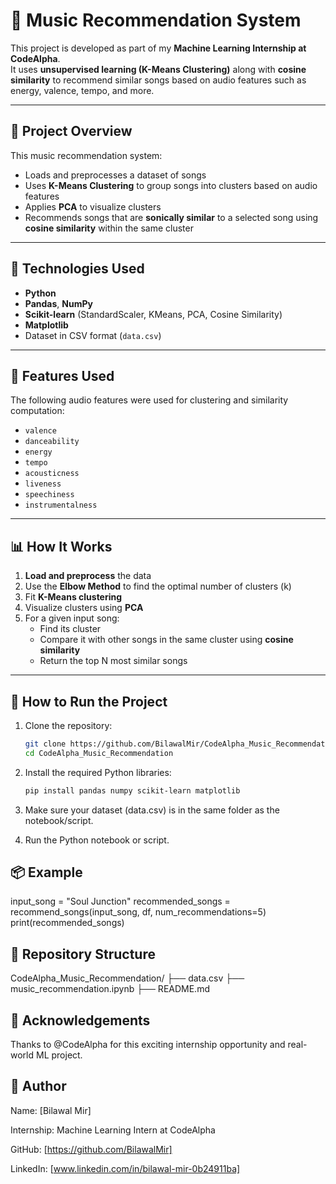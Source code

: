 # 🎵 Music Recommendation System

This project is developed as part of my **Machine Learning Internship at CodeAlpha**.  
It uses **unsupervised learning (K-Means Clustering)** along with **cosine similarity** to recommend similar songs based on audio features such as energy, valence, tempo, and more.

---

## 📌 Project Overview

This music recommendation system:
- Loads and preprocesses a dataset of songs
- Uses **K-Means Clustering** to group songs into clusters based on audio features
- Applies **PCA** to visualize clusters
- Recommends songs that are **sonically similar** to a selected song using **cosine similarity** within the same cluster

---

## 🔧 Technologies Used

- **Python**
- **Pandas**, **NumPy**
- **Scikit-learn** (StandardScaler, KMeans, PCA, Cosine Similarity)
- **Matplotlib**
- Dataset in CSV format (`data.csv`)

---

## 🎯 Features Used

The following audio features were used for clustering and similarity computation:
- `valence`
- `danceability`
- `energy`
- `tempo`
- `acousticness`
- `liveness`
- `speechiness`
- `instrumentalness`

---

## 📊 How It Works

1. **Load and preprocess** the data
2. Use the **Elbow Method** to find the optimal number of clusters (k)
3. Fit **K-Means clustering**
4. Visualize clusters using **PCA**
5. For a given input song:
   - Find its cluster
   - Compare it with other songs in the same cluster using **cosine similarity**
   - Return the top N most similar songs

---

## 🚀 How to Run the Project

1. Clone the repository:
   ```bash
   git clone https://github.com/BilawalMir/CodeAlpha_Music_Recommendation.git
   cd CodeAlpha_Music_Recommendation

2. Install the required Python libraries:
   ```bash
   pip install pandas numpy scikit-learn matplotlib

3. Make sure your dataset (data.csv) is in the same folder as the notebook/script.

4. Run the Python notebook or script.   

## 📦 Example

input_song = "Soul Junction"
recommended_songs = recommend_songs(input_song, df, num_recommendations=5)
print(recommended_songs)

## 📁 Repository Structure
CodeAlpha_Music_Recommendation/
├── data.csv
├── music_recommendation.ipynb
├── README.md

## 🙌 Acknowledgements
Thanks to @CodeAlpha for this exciting internship opportunity and real-world ML project.


## 📌 Author
Name: [Bilawal Mir]

Internship: Machine Learning Intern at CodeAlpha

GitHub: [https://github.com/BilawalMir]

LinkedIn: [www.linkedin.com/in/bilawal-mir-0b24911ba]